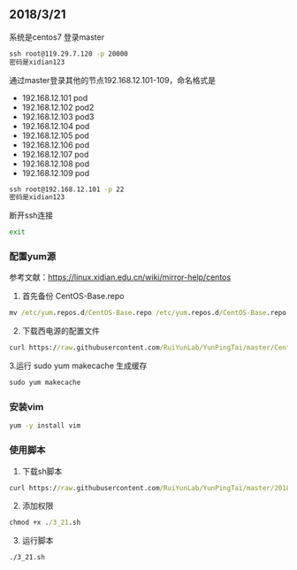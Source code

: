 ## 2018/3/21
系统是centos7
登录master
```cmd
ssh root@119.29.7.120 -p 20000
密码是xidian123
```
通过master登录其他的节点192.168.12.101-109，命名格式是
* 192.168.12.101 pod
* 192.168.12.102 pod2
* 192.168.12.103 pod3
* 192.168.12.104 pod
* 192.168.12.105 pod
* 192.168.12.106 pod
* 192.168.12.107 pod
* 192.168.12.108 pod
* 192.168.12.109 pod
```cmd
ssh root@192.168.12.101 -p 22
密码是xidian123
```
断开ssh连接
```cmd
exit
```
### 配置yum源
参考文献：https://linux.xidian.edu.cn/wiki/mirror-help/centos
1. 首先备份 CentOS-Base.repo
```cmd
mv /etc/yum.repos.d/CentOS-Base.repo /etc/yum.repos.d/CentOS-Base.repo.backup
```
2. 下载西电源的配置文件
```cmd
curl https://raw.githubusercontent.com/RuiYunLab/YunPingTai/master/CentOS-Base.repo -o /etc/yum.repos.d/CentOS-Base.repo
```
3.运行 sudo yum makecache 生成缓存
```cmd
sudo yum makecache
```
### 安装vim
```cmd
yum -y install vim
```

### 使用脚本
1. 下载sh脚本
```cmd
curl https://raw.githubusercontent.com/RuiYunLab/YunPingTai/master/2018_3_21.sh -o /root/3_21.sh
```
2. 添加权限
```cmd
chmod +x ./3_21.sh
```
3. 运行脚本
```cmd
./3_21.sh
```
